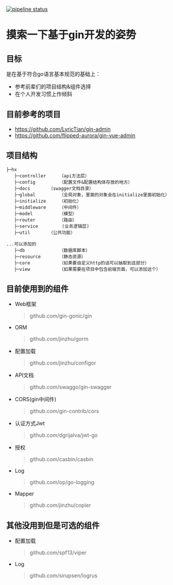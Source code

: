 [![pipeline status](https://gitlab.com/lzw5399/hx/badges/master/pipeline.svg)](https://gitlab.com/lzw5399/hx/-/commits/master)

# 摸索一下基于gin开发的姿势

## 目标

是在基于符合go语言基本规范的基础上：
- 参考前辈们的项目结构&组件选择
- 在个人开发习惯上作倾斜


## 目前参考的项目

- https://github.com/LyricTian/gin-admin
- https://github.com/flipped-aurora/gin-vue-admin

## 项目结构

```
├─hx 
   ├─controller     （api方法层）
   ├─config         （配置文件&配置结构体存放的地方）
   ├─docs  	    （swagger文档目录）
   ├─global         （全局对象，里面的对象会在initialize里面初始化）
   ├─initialize     （初始化）
   ├─middleware     （中间件）
   ├─model          （模型）
   ├─router         （路由）
   ├─service         (业务逻辑层)
   ├─util	    （公共功能）

...可以添加的
   ├─db             （数据库脚本）
   ├─resource       （静态资源）
   ├─core           （如果要自定义http的话可以抽取到这部分）
   ├─view           （如果需要在项目中包含前端页面，可以添加这个）
```

## 目前使用到的组件

- Web框架
   > github.com/gin-gonic/gin
- ORM
   > github.com/jinzhu/gorm
- 配置加载
   > github.com/jinzhu/configor
- API文档
   > github.com/swaggo/gin-swagger
- CORS(gin中间件)
   > github.com/gin-contrib/cors
- 认证方式Jwt
   > github.com/dgrijalva/jwt-go
- 授权
   > github.com/casbin/casbin
- Log
   > github.com/op/go-logging
- Mapper
   > github.com/jinzhu/copier

## 其他没用到但是可选的组件

- 配置加载
   > github.com/spf13/viper
- Log
   > github.com/sirupsen/logrus